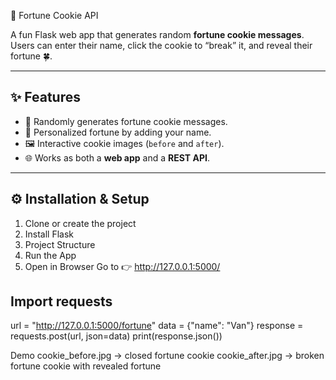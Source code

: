 🥠 Fortune Cookie API  

A fun Flask web app that generates random **fortune cookie messages**.  
Users can enter their name, click the cookie to “break” it, and reveal their fortune 🍀.  

---

## ✨ Features
- 🎲 Randomly generates fortune cookie messages.  
- 🧑 Personalized fortune by adding your name.  
- 🖼️ Interactive cookie images (`before` and `after`).  
- 🌐 Works as both a **web app** and a **REST API**.  

---

## ⚙️ Installation & Setup
1. Clone or create the project
2. Install Flask
3. Project Structure
4. Run the App
5. Open in Browser
Go to 👉 http://127.0.0.1:5000/

## Import requests

url = "http://127.0.0.1:5000/fortune"
data = {"name": "Van"}
response = requests.post(url, json=data)
print(response.json())

Demo
cookie_before.jpg → closed fortune cookie
cookie_after.jpg → broken fortune cookie with revealed fortune
